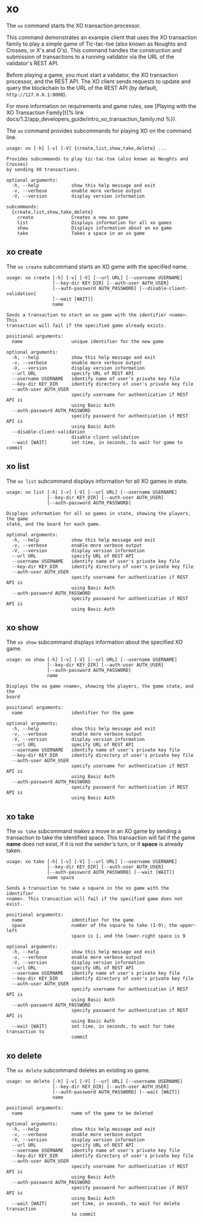 <!--
     Copyright 2017 Intel Corporation

     Licensed under the Apache License, Version 2.0 (the "License");
     you may not use this file except in compliance with the License.
     You may obtain a copy of the License at

         http://www.apache.org/licenses/LICENSE-2.0

     Unless required by applicable law or agreed to in writing, software
     distributed under the License is distributed on an "AS IS" BASIS,
     WITHOUT WARRANTIES OR CONDITIONS OF ANY KIND, either express or implied.
     See the License for the specific language governing permissions and
     limitations under the License.

  Licensed under Creative Commons Attribution 4.0 International License
  https://creativecommons.org/licenses/by/4.0/
-->

# xo

The `xo` command starts the XO transaction processor.

This command demonstrates an example client that uses the XO transaction
family to play a simple game of Tic-tac-toe (also known as Noughts and
Crosses, or X\'s and O\'s). This command handles the construction and
submission of transactions to a running validator via the URL of the
validator\'s REST API.

Before playing a game, you must start a validator, the XO transaction
processor, and the REST API. The XO client sends requests to update and
query the blockchain to the URL of the REST API (by default,
`http://127.0.0.1:8008`).

For more information on requirements and game rules, see
[Playing with the XO Transaction Family]({% link
docs/1.2/app_developers_guide/intro_xo_transaction_family.md %}).

The `xo` command provides subcommands for playing XO on the command
line.

```
usage: xo [-h] [-v] [-V] {create,list,show,take,delete} ...

Provides subcommands to play tic-tac-toe (also known as Noughts and Crosses)
by sending XO transactions.

optional arguments:
  -h, --help            show this help message and exit
  -v, --verbose         enable more verbose output
  -V, --version         display version information

subcommands:
  {create,list,show,take,delete}
    create              Creates a new xo game
    list                Displays information for all xo games
    show                Displays information about an xo game
    take                Takes a space in an xo game

```

## xo create

The `xo create` subcommand starts an XO game with the specified name.

```
usage: xo create [-h] [-v] [-V] [--url URL] [--username USERNAME]
                 [--key-dir KEY_DIR] [--auth-user AUTH_USER]
                 [--auth-password AUTH_PASSWORD] [--disable-client-validation]
                 [--wait [WAIT]]
                 name

Sends a transaction to start an xo game with the identifier <name>. This
transaction will fail if the specified game already exists.

positional arguments:
  name                  unique identifier for the new game

optional arguments:
  -h, --help            show this help message and exit
  -v, --verbose         enable more verbose output
  -V, --version         display version information
  --url URL             specify URL of REST API
  --username USERNAME   identify name of user's private key file
  --key-dir KEY_DIR     identify directory of user's private key file
  --auth-user AUTH_USER
                        specify username for authentication if REST API is
                        using Basic Auth
  --auth-password AUTH_PASSWORD
                        specify password for authentication if REST API is
                        using Basic Auth
  --disable-client-validation
                        disable client validation
  --wait [WAIT]         set time, in seconds, to wait for game to commit

```

## xo list

The `xo list` subcommand displays information for all XO games in state.

```
usage: xo list [-h] [-v] [-V] [--url URL] [--username USERNAME]
               [--key-dir KEY_DIR] [--auth-user AUTH_USER]
               [--auth-password AUTH_PASSWORD]

Displays information for all xo games in state, showing the players, the game
state, and the board for each game.

optional arguments:
  -h, --help            show this help message and exit
  -v, --verbose         enable more verbose output
  -V, --version         display version information
  --url URL             specify URL of REST API
  --username USERNAME   identify name of user's private key file
  --key-dir KEY_DIR     identify directory of user's private key file
  --auth-user AUTH_USER
                        specify username for authentication if REST API is
                        using Basic Auth
  --auth-password AUTH_PASSWORD
                        specify password for authentication if REST API is
                        using Basic Auth
```

## xo show

The `xo show` subcommand displays information about the specified XO
game.

```
usage: xo show [-h] [-v] [-V] [--url URL] [--username USERNAME]
               [--key-dir KEY_DIR] [--auth-user AUTH_USER]
               [--auth-password AUTH_PASSWORD]
               name

Displays the xo game <name>, showing the players, the game state, and the
board

positional arguments:
  name                  identifier for the game

optional arguments:
  -h, --help            show this help message and exit
  -v, --verbose         enable more verbose output
  -V, --version         display version information
  --url URL             specify URL of REST API
  --username USERNAME   identify name of user's private key file
  --key-dir KEY_DIR     identify directory of user's private key file
  --auth-user AUTH_USER
                        specify username for authentication if REST API is
                        using Basic Auth
  --auth-password AUTH_PASSWORD
                        specify password for authentication if REST API is
                        using Basic Auth
```

## xo take

The `xo take` subcommand makes a move in an XO game by sending a
transaction to take the identified space. This transaction will fail if
the game **name** does not exist, if it is not the sender's
turn, or if **space** is already taken.

```
usage: xo take [-h] [-v] [-V] [--url URL] [--username USERNAME]
               [--key-dir KEY_DIR] [--auth-user AUTH_USER]
               [--auth-password AUTH_PASSWORD] [--wait [WAIT]]
               name space

Sends a transaction to take a square in the xo game with the identifier
<name>. This transaction will fail if the specified game does not exist.

positional arguments:
  name                  identifier for the game
  space                 number of the square to take (1-9); the upper-left
                        space is 1, and the lower-right space is 9

optional arguments:
  -h, --help            show this help message and exit
  -v, --verbose         enable more verbose output
  -V, --version         display version information
  --url URL             specify URL of REST API
  --username USERNAME   identify name of user's private key file
  --key-dir KEY_DIR     identify directory of user's private key file
  --auth-user AUTH_USER
                        specify username for authentication if REST API is
                        using Basic Auth
  --auth-password AUTH_PASSWORD
                        specify password for authentication if REST API is
                        using Basic Auth
  --wait [WAIT]         set time, in seconds, to wait for take transaction to
                        commit
```

## xo delete

The `xo delete` subcommand deletes an existing xo game.

```
usage: xo delete [-h] [-v] [-V] [--url URL] [--username USERNAME]
                 [--key-dir KEY_DIR] [--auth-user AUTH_USER]
                 [--auth-password AUTH_PASSWORD] [--wait [WAIT]]
                 name

positional arguments:
  name                  name of the game to be deleted

optional arguments:
  -h, --help            show this help message and exit
  -v, --verbose         enable more verbose output
  -V, --version         display version information
  --url URL             specify URL of REST API
  --username USERNAME   identify name of user's private key file
  --key-dir KEY_DIR     identify directory of user's private key file
  --auth-user AUTH_USER
                        specify username for authentication if REST API is
                        using Basic Auth
  --auth-password AUTH_PASSWORD
                        specify password for authentication if REST API is
                        using Basic Auth
  --wait [WAIT]         set time, in seconds, to wait for delete transaction
                        to commit
```
